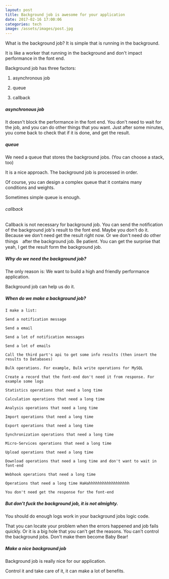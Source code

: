 ```yaml
---
layout: post
title: Background job is awesome for your application
date: 2017-02-16 17:00:06
categories: tech
image: /assets/images/post.jpg
---
```


What is the background job? It is simple that is running in the background.

It is like a worker that running in the background and don't impact performance in the font end.

Background job has three factors:

1. asynchronous job

2. queue

3. callback

##### asynchronous job
It doesn't block the performance in the font end. You don't need to wait for the job, and you can do other things that
you want. Just after some minutes, you come back to check that if it is done, and get the result.

##### queue
We need a queue that stores the background jobs. (You can choose a stack, too)

It is a nice approach. The background job is processed in order.

Of course, you can design a complex queue that it contains many conditions and weights.

Sometimes simple queue is enough.

###### callback
Callback is not necessary for background job.
You can send the notification of the background job's result to the font end.
Maybe you don't do it. Because we don't need get the result right now.
Or we don't need do other things　after the background job.
Be patient. You can get the surprise that yeah, I get the result form the background job.


##### Why do we need the background job?
The only reason is: We want to build a high and friendly performance application.

Background job can help us do it.

##### When do we make a background job?

```
I make a list:

Send a notification message

Send a email

Send a lot of notification messages

Send a lot of emails

Call the third part's api to get some info results (then insert the results to Databases)

Bulk operations. For example, Bulk write operations for MySQL

Create a record that the font-end don't need it from response. For example some logs

Statistics operations that need a long time

Calculation operations that need a long time

Analysis operations that need a long time

Import operations that need a long time

Export operations that need a long time

Synchronization operations that need a long time

Micro-Services operations that need a long time

Upload operations that need a long time

Download operations that need a long time and don't want to wait in font-end

Webhook operations that need a long time

Operations that need a long time HaHahhhhhhhhhhhhhhhhhh

You don't need get the response for the font-end
```

##### But don't fuck the background job, it is not almighty.
You should do enough logs work in your background jobs logic code.

That you can locate your problem when the errors happened and job fails quickly.
Or it is a big hole that you can't get the reasons. You can't control the background jobs.
Don't make them become Baby Bear!

##### Make a nice background job
Background job is really nice for our application.

Control it and take care of it, it can make a lot of benefits.
